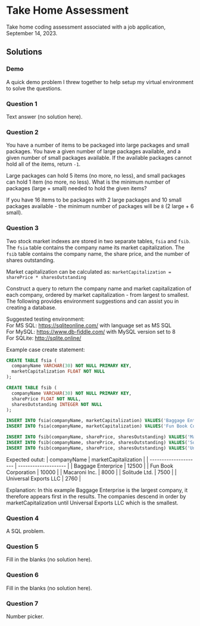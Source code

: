 # Take Home Assessment

Take home coding assessment associated with a job application, September 14, 2023.

## Solutions

### Demo
A quick demo problem I threw together to help setup my virtual environment to solve the
questions.

### Question 1
Text answer (no solution here).

### Question 2
You have a number of items to be packaged into large packages and small packages. You
have a given number of large packages available, and a given number of small packages
available. If the available packages cannot hold all of the items, return `-1`.

Large packages can hold 5 items (no more, no less), and small packages can hold 1 item
(no more, no less). What is the minimum number of packages (large + small) needed to
hold the given items?

If you have 16 items to be packages with 2 large packages and 10 small packages
available - the minimum number of packages will be `8` (2 large + 6 small).

### Question 3
Two stock market indexes are stored in two separate tables, `fsia` and `fsib`. The
`fsia` table contains the company name its market capitalization. The `fsib` table
contains the company name, the share price, and the number of shares outstanding.

Market capitalization can be calculated as:
`marketCapitalization = sharePrice * sharesOutstanding`

Construct a query to return the company name and market capitalization of each company,
ordered by market capitalization - from largest to smallest. The following provides
environment suggestions and can assist you in creating a database.

Suggested testing environment:  
For MS SQL: https://sqliteonline.com/ with language set as MS SQL  
For MySQL: https://www.db-fiddle.com/ with MySQL version set to 8  
For SQLite: http://sqlite.online/  

Example case create statement:
```sql
CREATE TABLE fsia (
  companyName VARCHAR(30) NOT NULL PRIMARY KEY,
  marketCapitalization FLOAT NOT NULL
);

CREATE TABLE fsib (
  companyName VARCHAR(30) NOT NULL PRIMARY KEY,
  sharePrice FLOAT NOT NULL,
  sharesOutstanding INTEGER NOT NULL
);

INSERT INTO fsia(companyName, marketCapitalization) VALUES('Baggage Enterprise.', 12500);
INSERT INTO fsia(companyName, marketCapitalization) VALUES('Fun Book Corporation', 10000);

INSERT INTO fsib(companyName, sharePrice, sharesOutstanding) VALUES('Macaroni Inc.', 8, 1000);
INSERT INTO fsib(companyName, sharePrice, sharesOutstanding) VALUES('Solitude Ltd.', 12.5, 600);
INSERT INTO fsib(companyName, sharePrice, sharesOutstanding) VALUES('Universal Exports LLC', 1.2, 2300);
```

Expected outut:
| companyName           | marketCapitalization |
| --------------------- | -------------------- |
| Baggage Enterprice    | 12500                |
| Fun Book Corporation  | 10000                |
| Macaroni Inc.         | 8000                 |
| Solitude Ltd.         | 7500                 |
| Universal Exports LLC | 2760                 |

Explanation:
In this example Baggage Enterprise is the largest company, it therefore appears first in
the results. The companies descend in order by marketCapitalization until Universal
Exports LLC which is the smallest.

### Question 4
A SQL problem.

### Question 5
Fill in the blanks (no solution here).

### Question 6
Fill in the blanks (no solution here).

### Question 7
Number picker.
